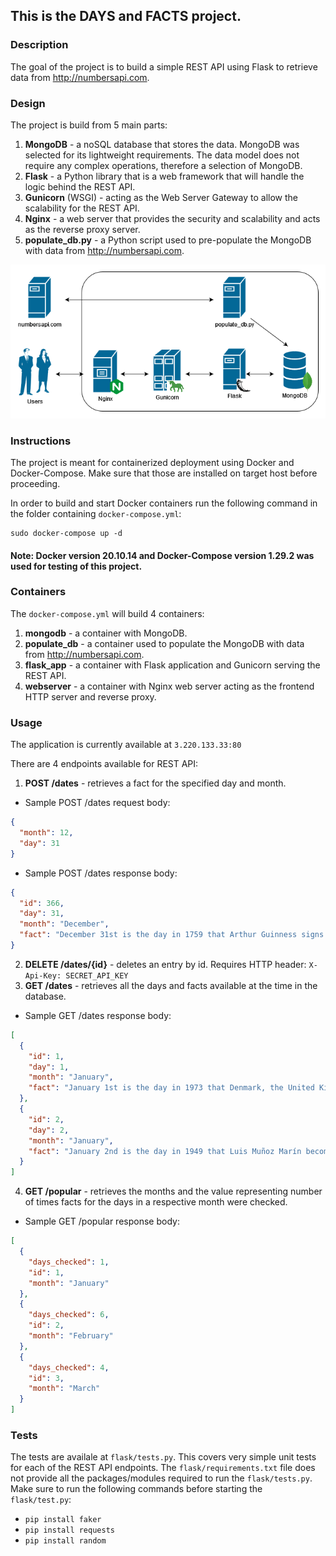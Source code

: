 ## This is the DAYS and FACTS project.

### Description

The goal of the project is to build a simple REST API using Flask to retrieve data from http://numbersapi.com.

### Design

The project is build from 5 main parts:
1. **MongoDB** - a noSQL database that stores the data. MongoDB was selected for its lightweight requirements. The data model does not require any complex operations, therefore a selection of MongoDB.
2. **Flask** - a Python library that is a web framework that will handle the logic behind the REST API.
3. **Gunicorn** (WSGI) - acting as the Web Server Gateway to allow the scalability for the REST API.
4. **Nginx** - a web server that provides the security and scalability and acts as the reverse proxy server.
5. **populate_db.py** - a Python script used to pre-populate the MongoDB with data from http://numbersapi.com.

![alt text](https://github.com/k0szyk/days_and_facts/blob/main/diagram.png?raw=true)

### Instructions

The project is meant for containerized deployment using Docker and Docker-Compose. Make sure that those are installed on target host before proceeding.

In order to build and start Docker containers run the following command in the folder containing ```docker-compose.yml```:

```
sudo docker-compose up -d
```
#### Note: Docker version 20.10.14 and Docker-Compose version 1.29.2 was used for testing of this project.

### Containers
The ```docker-compose.yml``` will build 4 containers:
1. **mongodb** - a container with MongoDB.
2. **populate_db** - a container used to populate the MongoDB with data from http://numbersapi.com.
3. **flask_app** - a container with Flask application and Gunicorn serving the REST API.
4. **webserver** - a container with Nginx web server acting as the frontend HTTP server and reverse proxy.

### Usage

The application is currently available at ```3.220.133.33:80```

There are 4 endpoints available for REST API:
1. **POST /dates** - retrieves a fact for the specified day and month. 
- Sample POST /dates request body:
```json
{
  "month": 12,
  "day": 31
}
```
- Sample POST /dates response body:
```json
{
  "id": 366,
  "day": 31,
  "month": "December", 
  "fact": "December 31st is the day in 1759 that Arthur Guinness signs a 9,000 year lease at £45 per annum and starts brewing Guinness.",
}
```
2. **DELETE /dates/{id}** - deletes an entry by id. Requires HTTP header: ```X-Api-Key: SECRET_API_KEY```
3. **GET /dates** - retrieves all the days and facts available at the time in the database.
- Sample GET /dates response body:
```json
[
  {
    "id": 1,  
    "day": 1,
    "month": "January",
    "fact": "January 1st is the day in 1973 that Denmark, the United Kingdom, and Ireland are admitted into the European Community."
  },
  {
    "id": 2,
    "day": 2,
    "month": "January",
    "fact": "January 2nd is the day in 1949 that Luis Muñoz Marín becomes the first democratically elected Governor of Puerto Rico."
  }
]
```
4. **GET /popular** - retrieves the months and the value representing number of times facts for the days in a respective month were checked.
- Sample GET /popular response body:
```json
[
  {
    "days_checked": 1,
    "id": 1,
    "month": "January"
  },
  {
    "days_checked": 6,
    "id": 2,
    "month": "February"
  },
  {
    "days_checked": 4,
    "id": 3,
    "month": "March"
  }
]
```

### Tests

The tests are availale at ```flask/tests.py```. This covers very simple unit tests for each of the REST API endpoints. The ```flask/requirements.txt``` file does not provide all the packages/modules required to run the ```flask/tests.py```. Make sure to run the following commands before starting the ```flask/test.py```:
- ```pip install faker```
- ```pip install requests```
- ```pip install random```
